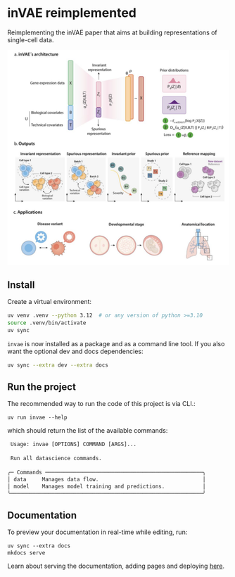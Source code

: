 # inVAE reimplemented

Reimplementing the inVAE paper that aims at building representations of single-cell data.

![image](./assets/GephegiaUAAJvHQ.jpeg)

## Install

Create a virtual environment:

```bash
uv venv .venv --python 3.12  # or any version of python >=3.10
source .venv/bin/activate
uv sync
```

`invae` is now installed as a package and as a command line tool. If you also want the optional dev and docs dependencies:

```bash
uv sync --extra dev --extra docs
```

## Run the project

The recommended way to run the code of this project is via CLI.:

```console
uv run invae --help
```

which should return the list of the available commands:

```text
 Usage: invae [OPTIONS] COMMAND [ARGS]...

 Run all datascience commands.

╭─ Commands ──────────────────────────────────────────────────╮
│ data     Manages data flow.                                 │
│ model    Manages model training and predictions.            │
╰─────────────────────────────────────────────────────────────╯
```

## Documentation

To preview your documentation in real-time while editing, run:

```console
uv sync --extra docs
mkdocs serve
```

Learn about serving the documentation, adding pages and deploying [here](./docs/contributing/documentation.md).
